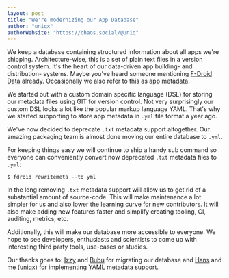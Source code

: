 ```yaml
---
layout: post
title: "We're modernizing our App Database"
author: "uniqx"
authorWebsite: "https://chaos.social/@uniq"
---
```


We keep a database containing structured information about all apps we're
shipping. Architecture-wise, this is a set of plain text files in a version
control system. It's the heart of our data-driven app building- and
distribution- systems. Maybe you've heard someone mentioning
[F-Droid Data](https://gitlab.com/fdroid/fdroiddata) already.
Occasionally we also refer to this as app metadata.

We started out with a custom domain specific language (DSL) for storing
our metadata files using GIT for version control. Not very surprisingly
our custom DSL looks a lot like the popular markup language YAML. That's
why we started supporting to store app metadata in `.yml` file format a
year ago.

We've now decided to deprecate `.txt` metadata support altogether. Our
amazing packaging team is almost done moving our entire database to
`.yml`.

For keeping things easy we will continue to ship a handy sub command
so everyone can conveniently convert now deprecated `.txt` metadata files
to `.yml`:

```
$ fdroid rewritemeta --to yml
```

In the long removing `.txt` metadata support will allow us to get rid of
a substantial amount of source-code. This will make maintenance a lot
simpler for us and also lower the learning curve for new contributors.
It will also make adding new features faster and simplify creating
tooling, CI, auditing, metrics, etc.

Additionally, this will make our database more accessible to everyone. We
hope to see developers, enthusiasts and scientists to come up with
interesting third party tools, use-cases or studies.

Our thanks goes to: [Izzy](https://gitlab.com/IzzySoft) and
[Bubu](https://gitlab.com/Bubu) for migrating our
database and [Hans](https://gitlab.com/eighthave) and
[me (uniqx)](https://gitlab.com/uniqx) for implementing YAML metadata
support.
